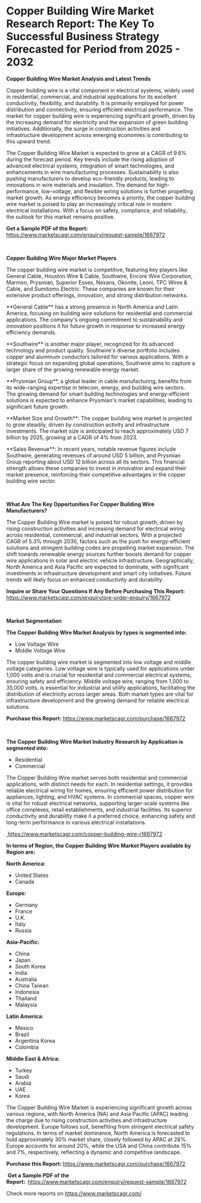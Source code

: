 <p><h1>Copper Building Wire Market Research Report: The Key To Successful Business Strategy Forecasted for Period from 2025 - 2032</h1></p><p><strong>Copper Building Wire Market Analysis and Latest Trends</strong></p>
<p><p>Copper building wire is a vital component in electrical systems, widely used in residential, commercial, and industrial applications for its excellent conductivity, flexibility, and durability. It is primarily employed for power distribution and connectivity, ensuring efficient electrical performance. The market for copper building wire is experiencing significant growth, driven by the increasing demand for electricity and the expansion of green building initiatives. Additionally, the surge in construction activities and infrastructure development across emerging economies is contributing to this upward trend.</p><p>The Copper Building Wire Market is expected to grow at a CAGR of 9.6% during the forecast period. Key trends include the rising adoption of advanced electrical systems, integration of smart technologies, and enhancements in wire manufacturing processes. Sustainability is also pushing manufacturers to develop eco-friendly products, leading to innovations in wire materials and insulation. The demand for high-performance, low-voltage, and flexible wiring solutions is further propelling market growth. As energy efficiency becomes a priority, the copper building wire market is poised to play an increasingly critical role in modern electrical installations. With a focus on safety, compliance, and reliability, the outlook for this market remains positive.</p></p>
<p><strong>Get a Sample PDF of the Report:&nbsp;</strong> <a href="https://www.marketscagr.com/enquiry/request-sample/1667972?utm_campaign=3018&utm_medium=2&utm_source=Github&utm_content=ia&utm_term=06032025&utm_id=copper-building-wire">https://www.marketscagr.com/enquiry/request-sample/1667972</a></p>
<p>&nbsp;</p>
<p><strong>Copper Building Wire Major Market Players</strong></p>
<p><p>The copper building wire market is competitive, featuring key players like General Cable, Houston Wire & Cable, Southwire, Encore Wire Corporation, Marmon, Prysmian, Superior Essex, Nexans, Okonite, Leoni, TPC Wires & Cable, and Sumitomo Electric. These companies are known for their extensive product offerings, innovation, and strong distribution networks.</p><p>**General Cable** has a strong presence in North America and Latin America, focusing on building wire solutions for residential and commercial applications. The company's ongoing commitment to sustainability and innovation positions it for future growth in response to increased energy efficiency demands.</p><p>**Southwire** is another major player, recognized for its advanced technology and product quality. Southwire's diverse portfolio includes copper and aluminum conductors tailored for various applications. With a strategic focus on expanding global operations, Southwire aims to capture a larger share of the growing renewable energy market.</p><p>**Prysmian Group**, a global leader in cable manufacturing, benefits from its wide-ranging expertise in telecom, energy, and building wire sectors. The growing demand for smart building technologies and energy-efficient solutions is expected to enhance Prysmian's market capabilities, leading to significant future growth.</p><p>**Market Size and Growth**: The copper building wire market is projected to grow steadily, driven by construction activity and infrastructure investments. The market size is anticipated to reach approximately USD 7 billion by 2025, growing at a CAGR of 4% from 2023.</p><p>**Sales Revenue**: In recent years, notable revenue figures include Southwire, generating revenues of around USD 5 billion, and Prysmian Group reporting about USD 12 billion across all its sectors. This financial strength allows these companies to invest in innovation and expand their market presence, reinforcing their competitive advantages in the copper building wire sector.</p></p>
<p>&nbsp;</p>
<p><strong>What Are The Key Opportunities For Copper Building Wire Manufacturers?</strong></p>
<p><p>The Copper Building Wire market is poised for robust growth, driven by rising construction activities and increasing demand for electrical wiring across residential, commercial, and industrial sectors. With a projected CAGR of 5.3% through 2030, factors such as the push for energy-efficient solutions and stringent building codes are propelling market expansion. The shift towards renewable energy sources further boosts demand for copper wire applications in solar and electric vehicle infrastructure. Geographically, North America and Asia Pacific are expected to dominate, with significant investments in infrastructure development and smart city initiatives. Future trends will likely focus on enhanced conductivity and durability.</p></p>
<p><strong>Inquire or Share Your Questions If Any Before Purchasing This Report:</strong> <a href="https://www.marketscagr.com/enquiry/pre-order-enquiry/1667972?utm_campaign=3018&utm_medium=2&utm_source=Github&utm_content=ia&utm_term=06032025&utm_id=copper-building-wire">https://www.marketscagr.com/enquiry/pre-order-enquiry/1667972</a></p>
<p>&nbsp;</p>
<p><strong>Market Segmentation</strong></p>
<p><strong>The Copper Building Wire Market Analysis by types is segmented into:</strong></p>
<p><ul><li>Low Voltage Wire</li><li>Middle Voltage Wire</li></ul></p>
<p><p>The copper building wire market is segmented into low voltage and middle voltage categories. Low voltage wire is typically used for applications under 1,000 volts and is crucial for residential and commercial electrical systems, ensuring safety and efficiency. Middle voltage wire, ranging from 1,000 to 35,000 volts, is essential for industrial and utility applications, facilitating the distribution of electricity across larger areas. Both market types are vital for infrastructure development and the growing demand for reliable electrical solutions.</p></p>
<p><strong>Purchase this Report:&nbsp;</strong><a href="https://www.marketscagr.com/purchase/1667972?utm_campaign=3018&utm_medium=2&utm_source=Github&utm_content=ia&utm_term=06032025&utm_id=copper-building-wire">https://www.marketscagr.com/purchase/1667972</a></p>
<p>&nbsp;</p>
<p><strong>The Copper Building Wire Market Industry Research by Application is segmented into:</strong></p>
<p><ul><li>Residential</li><li>Commercial</li></ul></p>
<p><p>The Copper Building Wire market serves both residential and commercial applications, with distinct needs for each. In residential settings, it provides reliable electrical wiring for homes, ensuring efficient power distribution for appliances, lighting, and HVAC systems. In commercial spaces, copper wire is vital for robust electrical networks, supporting larger-scale systems like office complexes, retail establishments, and industrial facilities. Its superior conductivity and durability make it a preferred choice, enhancing safety and long-term performance in various electrical installations.</p></p>
<p><a href="https://www.marketscagr.com/copper-building-wire-r1667972?utm_campaign=3018&utm_medium=2&utm_source=Github&utm_content=ia&utm_term=06032025&utm_id=copper-building-wire">&nbsp;https://www.marketscagr.com/copper-building-wire-r1667972</a></p>
<p><strong>In terms of Region, the Copper Building Wire Market Players available by Region are:</strong></p>
<p>
    <p> <strong> North America: </strong>
        <ul>
            <li>United States</li>
            <li>Canada</li>
        </ul>
        </p> 
    <p> <strong> Europe: </strong>
        <ul>
            <li>Germany</li>
            <li>France</li>
            <li>U.K.</li>
            <li>Italy</li>
            <li>Russia</li>
        </ul>
        </p> 
    <p> <strong> Asia-Pacific: </strong>
        <ul>
            <li>China</li>
            <li>Japan</li>
            <li>South Korea</li>
            <li>India</li>
            <li>Australia</li>
            <li>China Taiwan</li>
            <li>Indonesia</li>
            <li>Thailand</li>
            <li>Malaysia</li>
        </ul>
        </p> 
    <p> <strong> Latin America: </strong>
        <ul>
            <li>Mexico</li>
            <li>Brazil</li>
            <li>Argentina Korea</li>
            <li>Colombia</li>
        </ul>
        </p> 
    <p> <strong> Middle East & Africa: </strong>
        <ul>
            <li>Turkey</li>
            <li>Saudi</li>
            <li>Arabia</li>
            <li>UAE</li>
            <li>Korea</li>
        </ul>
    </p>
    </p>
<p><p>The Copper Building Wire Market is experiencing significant growth across various regions, with North America (NA) and Asia Pacific (APAC) leading the charge due to rising construction activities and infrastructure development. Europe follows suit, benefiting from stringent electrical safety regulations. In terms of market dominance, North America is forecasted to hold approximately 30% market share, closely followed by APAC at 28%. Europe accounts for around 20%, while the USA and China contribute 15% and 7%, respectively, reflecting a dynamic and competitive landscape.</p></p>
<p><strong>Purchase this Report: </strong><a href="https://www.marketscagr.com/purchase/1667972?utm_campaign=3018&utm_medium=2&utm_source=Github&utm_content=ia&utm_term=06032025&utm_id=copper-building-wire">https://www.marketscagr.com/purchase/1667972</a></p>
<p>&nbsp;<strong>Get a Sample PDF of the Report:&nbsp;&nbsp;</strong><a href="https://www.marketscagr.com/enquiry/request-sample/1667972?utm_campaign=3018&utm_medium=2&utm_source=Github&utm_content=ia&utm_term=06032025&utm_id=copper-building-wire">https://www.marketscagr.com/enquiry/request-sample/1667972</a></p>
<p><strong></strong></p>
<p>Check more reports on <a href="https://www.marketscagr.com/?utm_campaign=3018&utm_medium=2&utm_source=Github&utm_content=ia&utm_term=06032025&utm_id=copper-building-wire">https://www.marketscagr.com/</a></p>